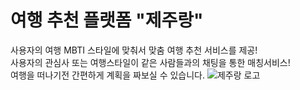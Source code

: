 ﻿# 여행 추천 플랫폼 "제주랑"
사용자의 여행 MBTI 스타일에 맞춰서 맞춤 여행 추천 서비스를 제공! <br/>
사용자의 관심사 또는 여행스타일이 같은 사람들과의 채팅을 통한 매칭서비스! <br/>
여행을 떠나기전 간편하게 계획을 짜보실 수 있습니다.
![제주랑 로고](https://github.com/ProjectTeam-Ultimatum/springboot/assets/159854114/b469af83-68d8-42ca-96e1-5d37214cc5e2)

